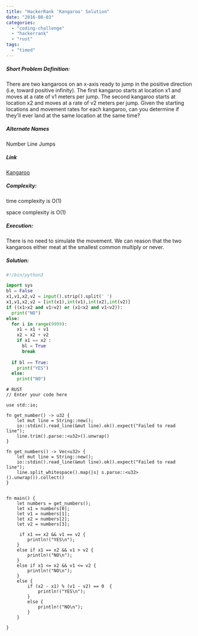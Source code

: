```yaml
---
title: "HackerRank 'Kangaroo' Solution"
date: "2016-08-03"
categories: 
  - "coding-challenge"
  - "hackerrank"
  - "rust"
tags: 
  - "timed"
---
```


##### Short Problem Definition:

There are two kangaroos on an x-axis ready to jump in the positive direction (i.e, toward positive infinity). The first kangaroo starts at location x1 and moves at a rate of v1 meters per jump. The second kangaroo starts at location x2 and moves at a rate of v2 meters per jump. Given the starting locations and movement rates for each kangaroo, can you determine if they'll ever land at the same location at the same time?

##### Alternate Names

Number Line Jumps

##### Link

[Kangaroo](https://www.hackerrank.com/challenges/kangaroo)

##### Complexity:

time complexity is O(1)

space complexity is O(1)

##### Execution:

There is no need to simulate the movement. We can reason that the two kangaroos either meat at the smallest common multiply or never.

##### Solution:

```python
#!/bin/python3

import sys
bl = False
x1,v1,x2,v2 = input().strip().split(' ')
x1,v1,x2,v2 = [int(x1),int(v1),int(x2),int(v2)]
if ((x1>x2 and v1>v2) or (x1<x2 and v1<v2)):
  print("NO")
else:
  for i in range(9999):
    x1 = x1 + v1
    x2 = x2 + v2
    if x1 == x2 :
      bl = True
      break
      
  if bl == True:
    print("YES")
  else:
    print("NO")
```

```
# RUST
// Enter your code here 

use std::io;

fn get_number() -> u32 {
    let mut line = String::new();
    io::stdin().read_line(&mut line).ok().expect("Failed to read line");
    line.trim().parse::<u32>().unwrap()
}

fn get_numbers() -> Vec<u32> {
    let mut line = String::new();
    io::stdin().read_line(&mut line).ok().expect("Failed to read line");
    line.split_whitespace().map(|s| s.parse::<u32>().unwrap()).collect()
}


fn main() {
    let numbers = get_numbers();
    let x1 = numbers[0];
    let v1 = numbers[1];
    let x2 = numbers[2];
    let v2 = numbers[3];
    
     if x1 == x2 && v1 == v2 {
        println!("YES\n");
    }
    else if x1 == x2 && v1 > v2 {
        println!("NO\n");
    }
    else if x1 <= x2 && v1 <= v2 {
        println!("NO\n");
    }
    else {
        if (x2 - x1) % (v1 - v2) == 0  {
            println!("YES\n");
        }
        else {
            println!("NO\n");
        }
    }
    
}
```
